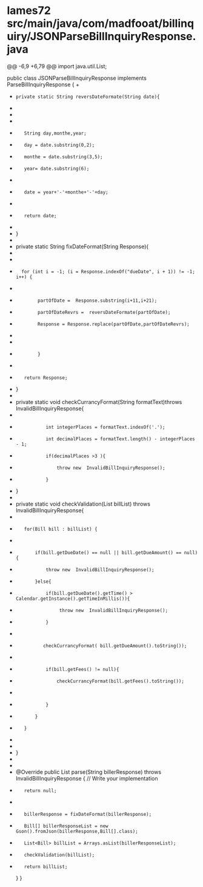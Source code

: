 # lames72  src/main/java/com/madfooat/billinquiry/JSONParseBillInquiryResponse.java
 @@ -6,9 +6,79 @@
  import java.util.List;
  
  public class JSONParseBillInquiryResponse implements ParseBillInquiryResponse {
 +	    
 +     private static String reversDateFormate(String date){
 +        
 +        
 +        
 +        String day,monthe,year;
 +        day = date.substring(0,2);
 +        monthe = date.substring(3,5);
 +        year= date.substring(6);
 +     
 +        date = year+'-'+monthe+'-'+day;
 +      
 +        return date;
 +        
 +    }
 +    
 +    private static  String fixDateFormat(String Response){
 +        
 +        
 +       for (int i = -1; (i = Response.indexOf("dueDate", i + 1)) != -1; i++) {
 +               
 +             partOfDate =  Response.substring(i+11,i+21);
 +             partOfDateRevrs =  reversDateFormate(partOfDate);
 +             Response = Response.replace(partOfDate,partOfDateRevrs);
 +             
 +             
 +             } 
 +      
 +        return Response;
 +    }
 +    
 +    private static void checkCurrancyFormat(String formatText)throws InvalidBillInquiryResponse{
 +         
 +                int integerPlaces = formatText.indexOf('.');
 +                int decimalPlaces = formatText.length() - integerPlaces - 1;
 +                if(decimalPlaces >3 ){
 +                    throw new  InvalidBillInquiryResponse();
 +                }
 +    }
 +    
 +    private static void checkValidation(List<Bill> billList) throws InvalidBillInquiryResponse{
 +        
 +        for(Bill bill : billList) {
 +            
 +            if(bill.getDueDate() == null || bill.getDueAmount() == null){
 +                throw new  InvalidBillInquiryResponse();
 +            }else{
 +                if(bill.getDueDate().getTime() > Calendar.getInstance().getTimeInMillis()){
 +                     throw new  InvalidBillInquiryResponse();
 +                }
 +               
 +               checkCurrancyFormat( bill.getDueAmount().toString());
 +               
 +                if(bill.getFees() != null){
 +                    checkCurrancyFormat(bill.getFees().toString());
 +                   
 +                }
 +            }
 +        }
 +
 +        
 +    }
 +   
 +   
 +    
      @Override
      public List<Bill> parse(String billerResponse) throws InvalidBillInquiryResponse {
          // Write your implementation
 -        return null;
 +		
 +        billerResponse = fixDateFormat(billerResponse);
 +        Bill[] billerResponseList = new Gson().fromJson(billerResponse,Bill[].class);
 +        List<Bill> billList = Arrays.asList(billerResponseList);
 +        checkValidation(billList);
 +        return billList;
      }
  }
